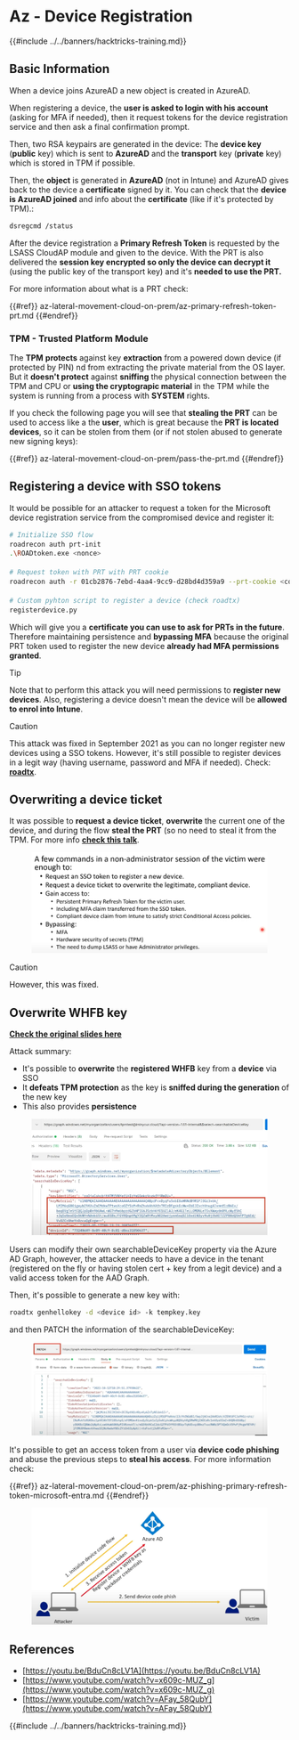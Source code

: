 # Az - Device Registration

{{#include ../../banners/hacktricks-training.md}}

## Basic Information

When a device joins AzureAD a new object is created in AzureAD.

When registering a device, the **user is asked to login with his account** (asking for MFA if needed), then it request tokens for the device registration service and then ask a final confirmation prompt.

Then, two RSA keypairs are generated in the device: The **device key** (**public** key) which is sent to **AzureAD** and the **transport** key (**private** key) which is stored in TPM if possible.

Then, the **object** is generated in **AzureAD** (not in Intune) and AzureAD gives back to the device a **certificate** signed by it. You can check that the **device is AzureAD joined** and info about the **certificate** (like if it's protected by TPM).:

```bash
dsregcmd /status
```

After the device registration a **Primary Refresh Token** is requested by the LSASS CloudAP module and given to the device. With the PRT is also delivered the **session key encrypted so only the device can decrypt it** (using the public key of the transport key) and it's **needed to use the PRT.**

For more information about what is a PRT check:

{{#ref}}
az-lateral-movement-cloud-on-prem/az-primary-refresh-token-prt.md
{{#endref}}

### TPM - Trusted Platform Module

The **TPM** **protects** against key **extraction** from a powered down device (if protected by PIN) nd from extracting the private material from the OS layer.\
But it **doesn't protect** against **sniffing** the physical connection between the TPM and CPU or **using the cryptograpic material** in the TPM while the system is running from a process with **SYSTEM** rights.

If you check the following page you will see that **stealing the PRT** can be used to access like a the **user**, which is great because the **PRT is located devices**, so it can be stolen from them (or if not stolen abused to generate new signing keys):

{{#ref}}
az-lateral-movement-cloud-on-prem/pass-the-prt.md
{{#endref}}

## Registering a device with SSO tokens

It would be possible for an attacker to request a token for the Microsoft device registration service from the compromised device and register it:

```bash
# Initialize SSO flow
roadrecon auth prt-init
.\ROADtoken.exe <nonce>

# Request token with PRT with PRT cookie
roadrecon auth -r 01cb2876-7ebd-4aa4-9cc9-d28bd4d359a9 --prt-cookie <cookie>

# Custom pyhton script to register a device (check roadtx)
registerdevice.py
```

Which will give you a **certificate you can use to ask for PRTs in the future**. Therefore maintaining persistence and **bypassing MFA** because the original PRT token used to register the new device **already had MFA permissions granted**.

> [!TIP]
> Note that to perform this attack you will need permissions to **register new devices**. Also, registering a device doesn't mean the device will be **allowed to enrol into Intune**.

> [!CAUTION]
> This attack was fixed in September 2021 as you can no longer register new devices using a SSO tokens. However, it's still possible to register devices in a legit way (having username, password and MFA if needed). Check: [**roadtx**](https://github.com/carlospolop/hacktricks-cloud/blob/master/pentesting-cloud/azure-security/az-lateral-movement-cloud-on-prem/az-roadtx-authentication.md).

## Overwriting a device ticket

It was possible to **request a device ticket**, **overwrite** the current one of the device, and during the flow **steal the PRT** (so no need to steal it from the TPM. For more info [**check this talk**](https://youtu.be/BduCn8cLV1A).

<figure><img src="../../images/image (32).png" alt=""><figcaption></figcaption></figure>

> [!CAUTION]
> However, this was fixed.

## Overwrite WHFB key

[**Check the original slides here**](https://dirkjanm.io/assets/raw/Windows%20Hello%20from%20the%20other%20side_nsec_v1.0.pdf)

Attack summary:

- It's possible to **overwrite** the **registered WHFB** key from a **device** via SSO
- It **defeats TPM protection** as the key is **sniffed during the generation** of the new key
- This also provides **persistence**

<figure><img src="../../images/image (34).png" alt=""><figcaption></figcaption></figure>

Users can modify their own searchableDeviceKey property via the Azure AD Graph, however, the attacker needs to have a device in the tenant (registered on the fly or having stolen cert + key from a legit device) and a valid access token for the AAD Graph.

Then, it's possible to generate a new key with:

```bash
roadtx genhellokey -d <device id> -k tempkey.key
```

and then PATCH the information of the searchableDeviceKey:

<figure><img src="../../images/image (36).png" alt=""><figcaption></figcaption></figure>

It's possible to get an access token from a user via **device code phishing** and abuse the previous steps to **steal his access**. For more information check:

{{#ref}}
az-lateral-movement-cloud-on-prem/az-phishing-primary-refresh-token-microsoft-entra.md
{{#endref}}

<figure><img src="../../images/image (37).png" alt=""><figcaption></figcaption></figure>

## References

- [https://youtu.be/BduCn8cLV1A](https://youtu.be/BduCn8cLV1A)
- [https://www.youtube.com/watch?v=x609c-MUZ_g](https://www.youtube.com/watch?v=x609c-MUZ_g)
- [https://www.youtube.com/watch?v=AFay_58QubY](https://www.youtube.com/watch?v=AFay_58QubY)

{{#include ../../banners/hacktricks-training.md}}




